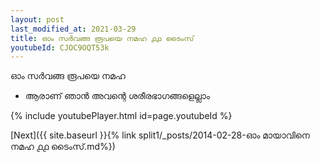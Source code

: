 ```yaml
---
layout: post
last_modified_at: 2021-03-29
title: ഓം സർവങ്ങ രൂപയെ നമഹ ൧൧ ടൈംസ്
youtubeId: CJOC9OQT53k
---
```

 
 
 ഓം സർവങ്ങ രൂപയെ നമഹ 
 
 -  ആരാണ് ഞാൻ അവന്റെ ശരീരഭാഗങ്ങളെല്ലാം 
 
  
 
  
 
 
 
 
 
 


{% include youtubePlayer.html id=page.youtubeId %}
 
[Next]({{ site.baseurl }}{% link  split1/_posts/2014-02-28-ഓം മായാവിനെ നമഹ ൧൧ ടൈംസ്.md%})
 
